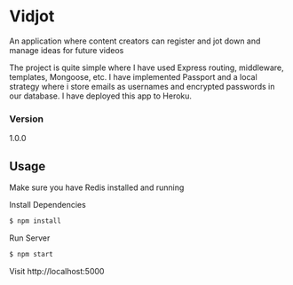 # Vidjot
An application where content creators can register and jot down and manage ideas for future videos

The project is quite simple where I have used Express routing, middleware, templates, Mongoose, etc. I have implemented Passport and a local strategy where i store emails as usernames and encrypted passwords in our database. I have deployed this app to Heroku.

### Version
1.0.0

## Usage

Make sure you have Redis installed and running

Install Dependencies

```sh
$ npm install
```

Run Server

```sh
$ npm start
```

Visit http://localhost:5000

